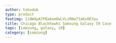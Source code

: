 ```yaml
---
author: tokodab
type: product
featimg: 1iNW4pA7PQaAxmOwLVLsRNw73a6xOEYpu
title: Chicago Blackhawks Samsung Galaxy S9 Case
tags: [samsung, galaxy, s9]
category: [samsung]
---
```


